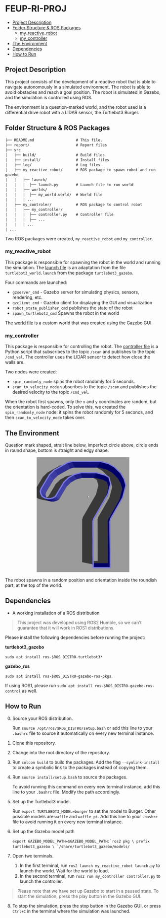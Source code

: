 <h1> FEUP-RI-PROJ </h1>

- [Project Description](#project-description)
- [Folder Structure \& ROS Packages](#folder-structure--ros-packages)
  - [my\_reactive\_robot](#my_reactive_robot)
  - [my\_controller](#my_controller)
- [The Environment](#the-environment)
- [Dependencies](#dependencies)
- [How to Run](#how-to-run)

## Project Description

This project consists of the development of a reactive robot that is able to navigate autonomously in a simulated environment. The robot is able to avoid obstacles and reach a goal position. The robot is simulated in Gazebo, and the simulation is controlled using ROS.

The environment is a question-marked world, and the robot used is a differential drive robot with a LIDAR sensor, the Turtlebot3 Burger.

## Folder Structure & ROS Packages

```
├── README.md                   # This file.
├── report/                     # Report files
├── src
│   ├── build/                  # Build files
|   ├── install/                # Install files
│   ├── log/                    # Log files
│   ├── my_reactive_robot/      # ROS package to spawn robot and run gazebo
|   |   ├── launch/
|   |   |  ├── launch.py        # Launch file to run world
|   |   ├── worlds/
|   |   |  ├── my_world.world/  # World file
|   |   | ...
│   ├── my_controler/           # ROS package to control robot
|   |   ├── my_controller/
|   |   |  ├── controller.py    # Controller file
|   |   |  ├── ...
|   |   | ...
| ...
```

Two ROS packages were created, `my_reactive_robot` and `my_controller`.

### my_reactive_robot

This package is responsible for spawning the robot in the world and running the simulation. The [launch file](src/my_reactive_robot/launch/launch.py) is an adaptation from the file `turtlebot3_world.launch` from the package `turtlebot3_gazebo`.

Four commands are launched:

- `gzserver_cmd`  - Gazebo server for simulating physics, sensors, rendering, etc.
- `gzclient_cmd`  - Gazebo client for displaying the GUI and visualization
- `robot_state_publisher_cmd` publishes the state of the robot
- `spawn_turtlebot3_cmd` Spawns the robot in the world

The [world file](src/my_reactive_robot/worlds/my_world.world) is a custom world that was created using the Gazebo GUI.

### my_controller

This package is responsible for controlling the robot. The [controller file](src/my_controller/my_controller/controller.py) is a Python script that subscribes to the topic `/scan` and publishes to the topic `/cmd_vel`. The controller uses the LIDAR sensor to detect how close the walls are.

Two nodes were created:

- `spin_randomly_node` spins the robot randomly for 5 seconds.
- `scan_to_velocity_node` subscribes to the topic `/scan` and publishes the desired velocity to the topic `/cmd_vel`.

When the robot first spawns, only the `x` and `y` coordinates are random, but the orientation is hard-coded. To solve this, we created the `spin_randomly_node` node: it spins the robot randomly for 5 seconds, and then `scan_to_velocity_node` takes over.

## The Environment

Question mark shaped, strait line below, imperfect circle above, circle ends in round shape, bottom is straight and edgy shape.

<p align="center">
  <img src="report/images/world.png" width="300" title="World">
</p>

The robot spawns in a random position and orientation inside the roundish part, at the top of the world.

## Dependencies

- A working installation of a ROS distribution

> This project was developed using ROS2 Humble, so we can't guarantee that it will work in ROS1 distributions.

Please install the following dependencies before running the project:

**turtlebot3_gazebo**

`sudo apt install ros-$ROS_DISTRO-turtlebot3*`

**gazebo_ros**

`sudo apt install ros-$ROS_DISTRO-gazebo-ros-pkgs`.

If using ROS1, please run `sudo apt install ros-$ROS_DISTRO-gazebo-ros-control` as well.

## How to Run

0. Source your ROS distribution.

    Run `source /opt/ros/$ROS_DISTRO/setup.bash` or add this line to your `.bashrc` file to source it automatically on every new terminal instance.

1. Clone this repository.
2. Change into the root directory of the repository.
3. Run `colcon build` to build the packages. Add the flag `--symlink-install` to create a symbolic link to the packages instead of copying them.
4. Run `source install/setup.bash` to source the packages.

    To avoid running this command on every new terminal instance, add this line to your `.bashrc` file. Modify the path accordingly.

5. Set up the Turtlebot3 model.

    Run `export TURTLEBOT3_MODEL=burger` to set the model to Burger. Other possible models are `waffle` and `waffle_pi`. Add this line to your `.bashrc` file to avoid running it on every new terminal instance.

6. Set up the Gazebo model path

    ```export GAZEBO_MODEL_PATH=$GAZEBO_MODEL_PATH:`ros2 pkg \ prefix turtlebot3_gazebo \
    `/share/turtlebot3_gazebo/models/```

7. Open two terminals.
   1. In the first terminal, run `ros2 launch my_reactive_robot launch.py` to launch the world. Wait for the world to load.
   2. In the second terminal, run `ros2 run my_controller controller.py` to launch the controller.

> Please note that we have set up Gazebo to start in a paused state. To start the simulation, press the play button in the Gazebo GUI.

8. To stop the simulation, press the stop button in the Gazebo GUI, or press `Ctrl+C` in the terminal where the simulation was launched.
